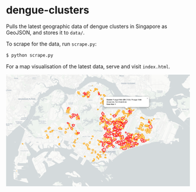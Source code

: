 # dengue-clusters

Pulls the latest geographic data of dengue clusters in Singapore as GeoJSON, and stores it to `data/`.

To scrape for the data, run `scrape.py`:

``` sh
$ python scrape.py
```

For a map visualisation of the latest data, serve and visit `index.html`.

![Site visualising dengue clusters](site.png)
